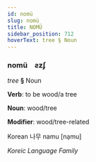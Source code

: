 ```yaml
---
id: nomü
slug: nomü
title: NOMÜ
sidebar_position: 712
hoverText: tree § Noun
---
```


### nomü&emsp;<span kind="abugida">ƨƶʄ</span>

*tree* **§** Noun

**Verb**: to be wood/a tree

**Noun**: wood/tree

**Modifier**: wood/tree-related

Korean 나무 namu [na̠mu]

*Koreic Language Family*